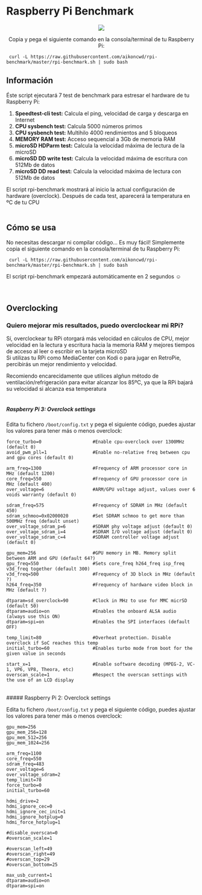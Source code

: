 # Raspberry Pi Benchmark

<p align="center"><img src="https://i.imgur.com/rgrumzQ.png"></p>

<p align="center">Copia y pega el siguiente comando en la consola/terminal de tu Raspberry Pi:</p>

     curl -L https://raw.githubusercontent.com/aikoncwd/rpi-benchmark/master/rpi-benchmark.sh | sudo bash

## Información

Éste script ejecutará 7 test de benchmark para estresar el hardware de tu Raspberry Pi:

1. **Speedtest-cli test:** Calcula el ping, velocidad de carga y descarga en Internet
2. **CPU sysbench test:** Calcula 5000 números primos
3. **CPU sysbench test:** Multihilo 4000 rendimientos and 5 bloqueos
4. **MEMORY RAM test:** Acceso sequencial a 3Gb de memoria RAM
5. **microSD HDParm test:** Calcula la velocidad máxima de lectura de la microSD
6. **microSD DD write test:** Calcula la velocidad máxima de escritura con 512Mb de datos
7. **microSD DD read test:** Calcula la velocidad máxima de lectura con 512Mb de datos


El script rpi-benchmark mostrará al inicio la actual configuración de hardware (overclock). Después de cada test, aparecerá la temperatura en ºC de tu CPU
<br>
<br>
## Cómo se usa

No necesitas descargar ni compilar código... Es muy fácil!
Simplemente copia el siguiente comando en la consola/terminal de tu Raspberry Pi:

     curl -L https://raw.githubusercontent.com/aikoncwd/rpi-benchmark/master/rpi-benchmark.sh | sudo bash

El script rpi-benchmark empezará automáticamente en 2 segundos :relaxed:
<br>
<br>
<br>
## Overclocking
### Quiero mejorar mis resultados, puedo overclockear mi RPi?

Sí, overclockear tu RPi otorgará más velocidad en cálculos de CPU, mejor velocidad en la lectura y escritura hacia la memoria RAM y mejores tiempos de acceso al leer o escribir en la tarjeta microSD  
Si utilizas tu RPi como MediaCenter con Kodi o para jugar en RetroPie, percibirás un mejor rendimiento y velocidad.

Recomiendo encarecidamente que utilices algñun método de ventilación/refrigeración para evitar alcanzar los 85ºC, ya que la RPi bajará su velocidad si alcanza esa temperatura
<br>
<br>
##### Raspberry Pi 3: Overclock settings

Edita tu fichero `/boot/config.txt` y pega el siguiente código, puedes ajustar los valores para tener más o menos overclock:

    force_turbo=0                   #Enable cpu-overclock over 1300MHz (default 0)
    avoid_pwm_pll=1                 #Enable no-relative freq between cpu and gpu cores (default 0)
    
    arm_freq=1300                   #Frequency of ARM processor core in MHz (default 1200)
    core_freq=550                   #Frequency of GPU processor core in MHz (default 400)
    over_voltage=6                  #ARM/GPU voltage adjust, values over 6 voids warranty (default 0)
    
    sdram_freq=575                  #Frequency of SDRAM in MHz (default 450)
    sdram_schmoo=0x02000020         #Set SDRAM schmoo to get more than 500MHz freq (default unset)
    over_voltage_sdram_p=6          #SDRAM phy voltage adjust (default 0)
    over_voltage_sdram_i=4          #SDRAM I/O voltage adjust (default 0)
    over_voltage_sdram_c=4          #SDRAM controller voltage adjust (default 0)
    
    gpu_mem=256                     #GPU memory in MB. Memory split between ARM and GPU (default 64?)
    gpu_freq=550                    #Sets core_freq h264_freq isp_freq v3d_freq together (default 300)
    v3d_freq=500                    #Frequency of 3D block in MHz (default ?)
    h264_freq=350                   #Frequency of hardware video block in MHz (default ?)
    
    dtparam=sd_overclock=90         #Clock in MHz to use for MMC micrSD (default 50)
    dtparam=audio=on                #Enables the onboard ALSA audio (always use this ON)
    dtparam=spi=on                  #Enables the SPI interfaces (default OFF)
    
    temp_limit=80                   #Overheat protection. Disable overclock if SoC reaches this temp
    initial_turbo=60                #Enables turbo mode from boot for the given value in seconds
    
    start_x=1                       #Enable software decoding (MPEG-2, VC-1, VP6, VP8, Theora, etc)
    overscan_scale=1                #Respect the overscan settings with the use of an LCD display
<br>
##### Raspberry Pi 2: Overclock settings

Edita tu fichero `/boot/config.txt` y pega el siguiente código, puedes ajustar los valores para tener más o menos overclock:

    gpu_mem=256
    gpu_mem_256=128
    gpu_mem_512=256
    gpu_mem_1024=256
    
    arm_freq=1100
    core_freq=550
    sdram_freq=483
    over_voltage=6
    over_voltage_sdram=2
    temp_limit=70
    force_turbo=0
    initial_turbo=60
    
    hdmi_drive=2
    hdmi_ignore_cec=0
    hdmi_ignore_cec_init=1
    hdmi_ignore_hotplug=0
    hdmi_force_hotplug=1
    
    #disable_overscan=0
    #overscan_scale=1
    
    #overscan_left=49
    #overscan_right=49
    #overscan_top=29
    #overscan_bottom=25
    
    max_usb_current=1
    dtparam=audio=on
    dtparam=spi=on

